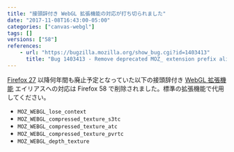 ```yaml
---
title: "接頭辞付き WebGL 拡張機能の対応が打ち切られました"
date: "2017-11-08T16:43:00-05:00"
categories: ["canvas-webgl"]
tags: []
versions: ["58"]
references:
    - url: "https://bugzilla.mozilla.org/show_bug.cgi?id=1403413"
      title: "Bug 1403413 - Remove deprecated MOZ_ extension prefix aliases"
---
```

[Firefox 27](https://www.fxsitecompat.com/ja/docs/2013/prefixed-extensions-have-been-deprecated/) 以降何年間も廃止予定となっていた以下の接頭辞付き [WebGL 拡張機能](https://developer.mozilla.org/ja/docs/Web/API/WebGL_API/Using_Extensions) エイリアスへの対応は Firefox 58 で削除されました。標準の拡張機能で代用してください。

* `MOZ_WEBGL_lose_context`
* `MOZ_WEBGL_compressed_texture_s3tc`
* `MOZ_WEBGL_compressed_texture_atc`
* `MOZ_WEBGL_compressed_texture_pvrtc`
* `MOZ_WEBGL_depth_texture`
